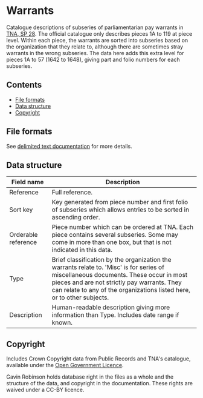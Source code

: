 # Warrants

Catalogue descriptions of subseries of parliamentarian pay warrants in [TNA, SP 28](https://discovery.nationalarchives.gov.uk/details/r/C13570). The official catalogue only describes pieces 1A to 119 at piece level. Within each piece, the warrants are sorted into subseries based on the organization that they relate to, although there are sometimes stray warrants in the wrong subseries. The data here adds this extra level for pieces 1A to 57 (1642 to 1648), giving part and folio numbers for each subseries.

## Contents

- [File formats](#file-formats)
- [Data structure](#data-structure)
- [Copyright](#copyright)

## File formats

See [delimited text documentation](https://github.com/drgavinr/cc-by-data/blob/main/delimited-text.md) for more details.

## Data structure

| Field name | Description |
| --- | --- |
| Reference | Full reference. |
| Sort key | Key generated from piece number and first folio of subseries which allows entries to be sorted in ascending order. |
| Orderable reference | Piece number which can be ordered at TNA. Each piece contains several subseries. Some may come in more than one box, but that is not indicated in this data. |
| Type | Brief classification by the organization the warrants relate to. 'Misc' is for series of miscellaneous documents. These occur in most pieces and are not strictly pay warrants. They can relate to any of the organizations listed here, or to other subjects. |
| Description | Human-readable description giving more information than Type. Includes date range if known. |

## Copyright

Includes Crown Copyright data from Public Records and TNA's catalogue, available under the [Open Government Licence](https://www.nationalarchives.gov.uk/doc/open-government-licence/version/3/).

Gavin Robinson holds database right in the files as a whole and the structure of the data, and copyright in the documentation. These rights are waived under a CC-BY licence.
